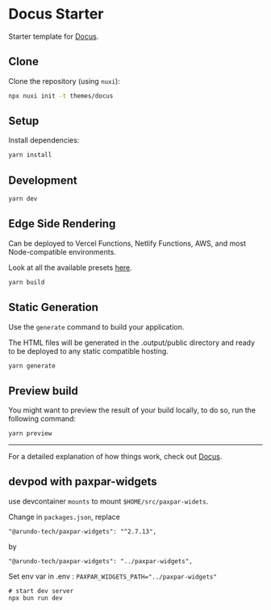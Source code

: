 # Docus Starter

Starter template for [Docus](https://docus.dev).

## Clone

Clone the repository (using `nuxi`):

```bash
npx nuxi init -t themes/docus
```

## Setup

Install dependencies:

```bash
yarn install
```

## Development

```bash
yarn dev
```

## Edge Side Rendering

Can be deployed to Vercel Functions, Netlify Functions, AWS, and most Node-compatible environments.

Look at all the available presets [here](https://v3.nuxtjs.org/guide/deploy/presets).

```bash
yarn build
```

## Static Generation

Use the `generate` command to build your application.

The HTML files will be generated in the .output/public directory and ready to be deployed to any static compatible hosting.

```bash
yarn generate
```

## Preview build

You might want to preview the result of your build locally, to do so, run the following command:

```bash
yarn preview
```

---

For a detailed explanation of how things work, check out [Docus](https://docus.dev).


## devpod with paxpar-widgets

use devcontainer `mounts` to mount `$HOME/src/paxpar-widets`.


Change in `packages.json`, replace
```
"@arundo-tech/paxpar-widgets": "^2.7.13",
```
by
```
"@arundo-tech/paxpar-widgets": "../paxpar-widgets",
```

Set env var in .env :
`PAXPAR_WIDGETS_PATH="../paxpar-widgets"`


```shell
# start dev server
npx bun run dev
```